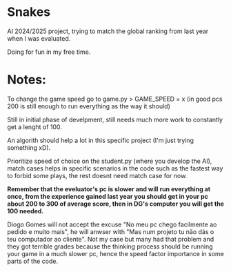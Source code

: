 # Snakes
AI 2024/2025 project, trying to match the global ranking from last year when I was evaluated.

Doing for fun in my free time.

# Notes: 

To change the game speed go to game.py > GAME_SPEED = x (in good pcs 200 is still enough to run everything as the way it should)

Still in initial phase of develpment, still needs much more work to constantly get a lenght of 100.

An algorith should help a lot in this specific project (I'm just trying something xD).

Prioritize speed of choice on the student.py (where you develop the AI), match cases helps in specific scenarios in the code such as the fastest way to forbid some plays, the rest doesnt need match case for now.

**Remember that the eveluator's pc is slower and will run everything at once, from the experience gained last year you should get in your pc about 200 to 300 of average score, then in DG's computer you will get the 100 needed.**

Diogo Gomes will not accept the excuse "No meu pc chego facilmente ao pedido e muito mais", he will anwser with "Mas num projeto tu não dás o teu computador ao cliente". Not my case but many had that problem and they got terrible grades because the thinking process should be running your game in a much slower pc, hence the speed factor importance in some parts of the code.
